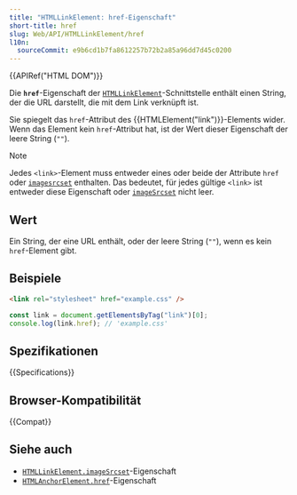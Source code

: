 ```yaml
---
title: "HTMLLinkElement: href-Eigenschaft"
short-title: href
slug: Web/API/HTMLLinkElement/href
l10n:
  sourceCommit: e9b6cd1b7fa8612257b72b2a85a96dd7d45c0200
---
```


{{APIRef("HTML DOM")}}

Die **`href`**-Eigenschaft der [`HTMLLinkElement`](/de/docs/Web/API/HTMLLinkElement)-Schnittstelle enthält einen String, der die URL darstellt, die mit dem Link verknüpft ist.

Sie spiegelt das `href`-Attribut des {{HTMLElement("link")}}-Elements wider. Wenn das Element kein `href`-Attribut hat, ist der Wert dieser Eigenschaft der leere String (`""`).

> [!NOTE]
> Jedes `<link>`-Element muss entweder eines oder beide der Attribute `href` oder [`imagesrcset`](/de/docs/Web/HTML/Reference/Elements/link#imagesrcset) enthalten. Das bedeutet, für jedes gültige `<link>` ist entweder diese Eigenschaft oder [`imageSrcset`](/de/docs/Web/API/HTMLLinkElement/imagesrcset) nicht leer.

## Wert

Ein String, der eine URL enthält, oder der leere String (`""`), wenn es kein `href`-Element gibt.

## Beispiele

```html
<link rel="stylesheet" href="example.css" />
```

```js
const link = document.getElementsByTag("link")[0];
console.log(link.href); // 'example.css'
```

## Spezifikationen

{{Specifications}}

## Browser-Kompatibilität

{{Compat}}

## Siehe auch

- [`HTMLLinkElement.imageSrcset`](/de/docs/Web/API/HTMLLinkElement/imagesrcset)-Eigenschaft
- [`HTMLAnchorElement.href`](/de/docs/Web/API/HTMLAnchorElement/href)-Eigenschaft
